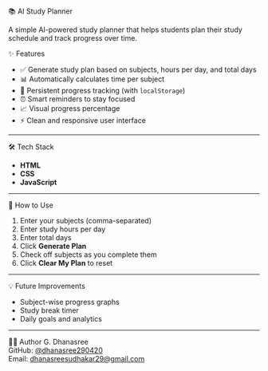  📚 AI Study Planner

A simple AI-powered study planner that helps students plan their study schedule and track progress over time.

✨ Features
- ✅ Generate study plan based on subjects, hours per day, and total days
- 📊 Automatically calculates time per subject
- 📌 Persistent progress tracking (with `localStorage`)
- ⏰ Smart reminders to stay focused
- 📈 Visual progress percentage
- ⚡ Clean and responsive user interface
-------------------------------------------------------------------------------------------------------------------------------------------------
🛠️ Tech Stack
- **HTML**
- **CSS**
- **JavaScript**
------------------------------------------------------------------------------------------------------------------------------------------------ 
🚀 How to Use
1. Enter your subjects (comma-separated)
2. Enter study hours per day
3. Enter total days
4. Click **Generate Plan**
5. Check off subjects as you complete them
6. Click **Clear My Plan** to reset
-------------------------------------------------------------------------------------------------------------------------------------------------
💡 Future Improvements
- Subject-wise progress graphs
- Study break timer
- Daily goals and analytics
-------------------------------------------------------------------------------------------------------------------------------------------------
 🙋‍♀️ Author
  G. Dhanasree  
  GitHub: [@dhanasree290420](https://github.com/dhanasree290420)  
  Email: dhanasreesudhakar29@gmail.com


